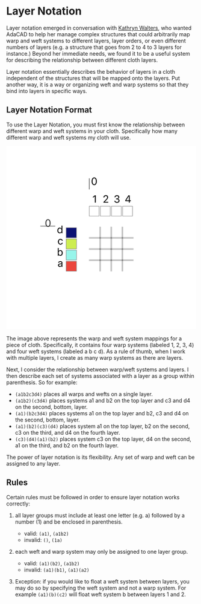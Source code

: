 # Layer Notation

Layer notation emerged in conversation with [Kathryn Walters](https://www.kmwalters.com/pattern), who wanted AdaCAD to help her manage complex structures that could arbitrarily map warp and weft systems to different layers, layer orders, or even different numbers of layers (e.g. a structure that goes from 2 to 4 to 3 layers for instance.) Beyond her immediate needs, we found it to be a useful system for describing the relationship between different cloth layers. 

Layer notation essentially describes the behavior of layers in a cloth independent of the structures that will be mapped onto the layers. Put another way, it is a way or organizing weft and warp systems so that they bind into layers in specific ways. 

## Layer Notation Format
To use the Layer Notation, you must first know the relationship between different warp and weft systems in your cloth. Specifically how many different warp and weft systems my cloth will use. 

![file](../learn/img/systems_draft.png)

The image above represents the warp and weft system mappings for a piece of cloth. Specifically, it contains four warp systems (labeled 1, 2, 3, 4) and four weft systems (labeled a b c d). As a rule of thumb, when I work with multiple layers, I create as many warp systems as there are layers.


Next, I consider the relationship between warp/weft systems and layers. I then describe each set of systems associated with a layer as a group within parenthesis. So for example: 

- `(a1b2c3d4)` places all warps and wefts on a single layer.
- `(a1b2)(c3d4)` places systems a1 and b2 on the top layer and c3 and d4 on the second, bottom, layer.
- `(a1)(b2c3d4)` places systems a1  on the top layer and b2, c3 and d4 on the second, bottom, layer.
- `(a1)(b2)(c3)(d4)` places system a1 on the top layer, b2 on the second, c3 on the third, and d4 on the fourth layer.
- `(c3)(d4)(a1)(b2)` places system c3 on the top layer, d4 on the second, a1 on the third, and b2 on the fourth layer.

The power of layer notation is its flexibility. Any set of warp and weft can be assigned to any layer. 


## Rules
Certain rules must be followed in order to ensure layer notation works correctly: 

1. all layer groups must include at least one letter (e.g. a) followed by a number (1) and be enclosed in parenthesis. 
    - valid: `(a1)`, `(a1b2)`
    - invalid: `()`, `(1a)`
2. each weft and warp system may only be assigned to one layer group. 
    - valid: `(a1)(b2)`, `(a1b2)`
    - invalid: `(a1)(b1)`, `(a1)(a2)`

3. Exception: if you would like to float a weft system between layers, you may do so by specifying the weft system and not a warp system. For example `(a1)(b)(c2)` will float weft system b between layers 1 and 2. 



